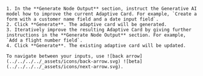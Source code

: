     1. In the **Generate Node Output** section, instruct the Generative AI model how to improve the current Adaptive Card. For example, `Create a form with a customer name field and a date input field`.
    2. Click **Generate**. The adaptive card will be generated.
    3. Iteratively improve the resulting Adaptive Card by giving further instructions in the **Generate Node Output** section. For example, `Add a flight number field`.
    4. Click **Generate**. The existing adaptive card will be updated.

    To navigate between your inputs, use ![back arrow](../../../../_assets/icons/back-arrow.svg) ![beta](../../../../_assets/icons/next-arrow.svg).